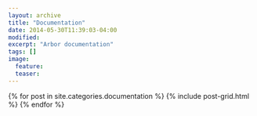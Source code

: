 ```yaml
---
layout: archive
title: "Documentation"
date: 2014-05-30T11:39:03-04:00
modified:
excerpt: "Arbor documentation"
tags: []
image:
  feature:
  teaser:
---
```


<div class="tiles">
{% for post in site.categories.documentation %}
  {% include post-grid.html %}
{% endfor %}
</div><!-- /.tiles -->
